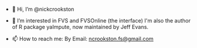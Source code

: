 - 👋 Hi, I’m @nickcrookston
- 👀 I’m interested in FVS and FVSOnline (the interface)
I'm also the author of R package yaImpute, now maintained by Jeff Evans.

- 📫 How to reach me: By Email: ncrookston.fs@gmail.com 

<!---
nickcrookston/nickcrookston is a ✨ special ✨ repository because its `README.md` (this file) appears on your GitHub profile.
You can click the Preview link to take a look at your changes.
--->
